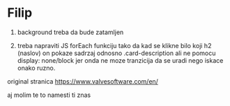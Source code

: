 # Filip

1. background treba da bude zatamljen

2. treba napraviti JS forEach funkciju tako da kad se klikne bilo koji h2 (naslov) on pokaze sadrzaj 
odnosno .card-description ali ne pomocu display: none/block jer onda ne moze tranzicija da se uradi
nego iskace onako ruzno.

original stranica    	https://www.valvesoftware.com/en/

aj molim te to namesti ti znas
